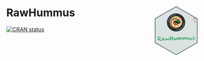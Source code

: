 # RawHummus <img src='https://github.com/YonghuiDong/RawHummus/blob/main/inst/shiny/Gui/mds/pix/logo.png' align="right" height="130"/>

[![CRAN status](http://www.r-pkg.org/badges/version/RawHummus)](https://cran.r-project.org/package=RawHummus)

